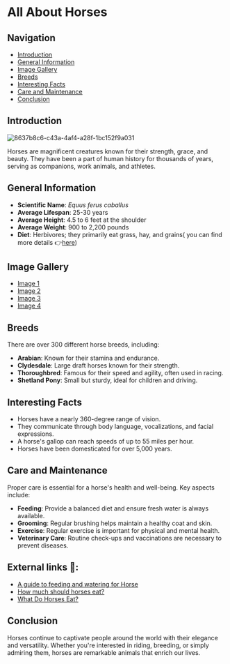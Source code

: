 # All About Horses

## Navigation
- [Introduction](#introduction)
- [General Information](#general-information)
- [Image Gallery](#image-gallery)
- [Breeds](#breeds)
- [Interesting Facts](#interesting-facts)
- [Care and Maintenance](#care-and-maintenance)
- [Conclusion](#conclusion)

## Introduction 

![8637b8c6-c43a-4af4-a28f-1bc152f9a031](https://github.com/user-attachments/assets/a69c5bf9-4e7f-462b-8a2b-0dcc56ee441d)

Horses are magnificent creatures known for their strength, grace, and beauty. They have been a part of human history for thousands of years, serving as companions, work animals, and athletes.

## General Information

- **Scientific Name**: *Equus ferus caballus*
- **Average Lifespan**: 25-30 years
- **Average Height**: 4.5 to 6 feet at the shoulder
- **Average Weight**: 900 to 2,200 pounds
- **Diet**: Herbivores; they primarily eat grass, hay, and grains( you can find more details 👉[here](./diet.md))

## Image Gallery 

 - [Image 1](./images.jpg)
 - [Image 2](./images2.jpg)
 - [Image 3](./download1.jpg)
 - [Image 4](./download2.jpg)

## Breeds

There are over 300 different horse breeds, including:

- **Arabian**: Known for their stamina and endurance.
- **Clydesdale**: Large draft horses known for their strength.
- **Thoroughbred**: Famous for their speed and agility, often used in racing.
- **Shetland Pony**: Small but sturdy, ideal for children and driving.

## Interesting Facts

- Horses have a nearly 360-degree range of vision.
- They communicate through body language, vocalizations, and facial expressions.
- A horse's gallop can reach speeds of up to 55 miles per hour.
- Horses have been domesticated for over 5,000 years.

## Care and Maintenance

Proper care is essential for a horse's health and well-being. Key aspects include:

- **Feeding**: Provide a balanced diet and ensure fresh water is always available.
- **Grooming**: Regular brushing helps maintain a healthy coat and skin.
- **Exercise**: Regular exercise is important for physical and mental health.
- **Veterinary Care**: Routine check-ups and vaccinations are necessary to prevent diseases.

## External links 🔗:

- [A guide to feeding and watering for Horse](https://horseandcountry.tv/what-do-horses-eat#:~:text=A%20horse%20should%20typically%20eat,will%20consume%20around%2011kg%20daily)
- [How much should horses eat?](https://spana.org/blog/what-do-horses-eat)
- [What Do Horses Eat?](https://www.thesprucepets.com/what-horses-eat-that-keep-them-healthy-1886504)


## Conclusion

Horses continue to captivate people around the world with their elegance and versatility. Whether you're interested in riding, breeding, or simply admiring them, horses are remarkable animals that enrich our lives.

